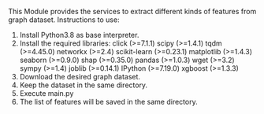 This Module provides the services to extract different kinds of features from graph dataset.
Instructions to use:
1. Install Python3.8 as base interpreter.
2. Install the required libraries:
click (>=7.1.1)
scipy (>=1.4.1)
tqdm (>=4.45.0) 
networkx (>=2.4)
scikit-learn (>=0.23.1) 
matplotlib (>=1.4.3) 
seaborn (>=0.9.0) 
shap (>=0.35.0) 
pandas (>=1.0.3) 
wget (>=3.2) 
sympy (>=1.4) 
joblib (>=0.14.1) 
IPython (>=7.19.0) 
xgboost (>=1.3.3)
3. Download the desired graph dataset.
4. Keep the dataset in the same directory.
5. Execute main.py
6. The list of features will be saved in the same directory.
